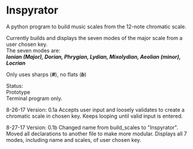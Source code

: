 # Inspyrator
A python program to build music scales from the 12-note chromatic scale.

Currently builds and displays the seven modes of the major scale from a user chosen key.  
The seven modes are:  
___Ionian (Major), Dorian, Phrygian, Lydian, Mixolydian, Aeolian (minor), Locrian___

Only uses sharps (___#___), no flats (___b___)

Status:  
  Prototype  
  Terminal program only.

8-26-17
Version: 0.1a
  Accepts user input and loosely validates to create a chromatic scale in chosen key. Keeps looping until valid input is entered.

8-27-17
Version: 0.1b
  Changed name from build_scales to "Inspyrator".
  Moved all declarations to another file to make more modular.
  Displays all 7 modes, including name and scales, of user chosen key.
